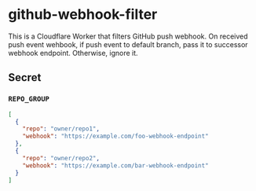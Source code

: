 # github-webhook-filter

This is a Cloudflare Worker that filters GitHub push webhook. On received push event wehbook, if push event to default branch, pass it to successor webhook endpoint. Otherwise, ignore it.

## Secret
### `REPO_GROUP`

```json
[
  {
    "repo": "owner/repo1",
    "webhook": "https://example.com/foo-webhook-endpoint"
  },
  {
    "repo": "owner/repo2",
    "webhook": "https://example.com/bar-webhook-endpoint"
  }
]
```
